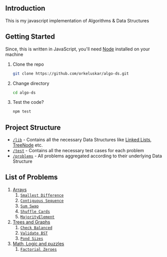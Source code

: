 ## Introduction

This is my javascript implementation of Algorithms & Data Structures



## Getting Started

Since, this is written in JavaScript, you'll need [Node](https://nodejs.org/) installed on your machine

1. Clone the repo
   ```bash
   git clone https://github.com/orkeluskar/algo-ds.git
   ```

2. Change directory
   ```bash
   cd algo-ds
   ```

3. Test the code?
   ```bash
   npm test
   ```



## Project Structure

- [`/lib`](./lib/) - Contains all the necessary Data Structures like [Linked Lists](./lib/ListNode.js), [TreeNode](./lib/TreeNode.js) etc.
- [`/test`](./test/) - Contains all the necessary test cases for each problem
- [`/problems`](./problems/) - All problems aggregated according to their underlying Data Structure



## List of Problems

1. [Arrays](./problems/arrays/)
   1. [`Smallest Difference`](./problems/arrays/SmallestDifference.js)
   2. [`Contiguous Sequence`](./problems/arrays/ContiguousSequence.js)
   3. [`Sum Swap`](./problems/arrays/SumSwap.js)
   4. [`Shuffle Cards`](./problems/arrays/ShuffleCards.js)
   5. [`MajorityElement`](./problems/arrays/MajorityElement.js)
2. [Trees and Graphs](./problems/trees-and-graphs/)
    1. [`Check Balanced`](./problems/trees-and-graphs/CheckBalanced.js)
    2. [`Validate BST`](./problems/trees-and-graphs/ValidateBST.js)
    3. [`Pond Sizes`](./problems/trees-and-graphs/PondSizes.js)
3. [Math, Logic and puzzles](./math-logic-puzzles/)
    1. [`Factorial Zeroes`](./problems/math-logic-puzzles/FactorialZeroes.js) 